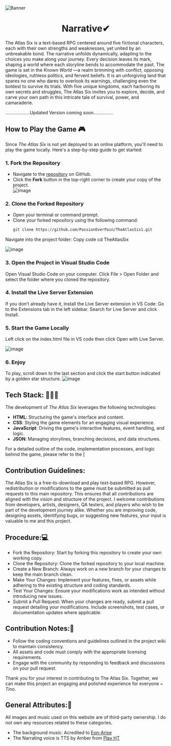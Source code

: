 
![Banner](https://github.com/user-attachments/assets/6cde0840-f69a-49c1-9bd3-b2b5bc4a48c9)

<h1 Narrative style="text-align:center"> Narrative✔</h1>
The Atlas Six is a text-based RPG centered around five fictional characters, each with their own strengths and weaknesses, yet united by an unbreakable bond. The narrative unfolds dynamically, adapting to the choices you make along your journey. Every decision leaves its mark, shaping a world where each storyline bends to accommodate the past.
The game is set in the <i>Known World </i>—a realm brimming with conflict, opposing ideologies, ruthless politics, and fervent beliefs. It is an unforgiving land that spares no one who dares to overlook its warnings, challenging even the boldest to survive its trials.
With five unique kingdoms, each harboring its own secrets and struggles, The Atlas Six invites you to explore, decide, and carve your own path in this intricate tale of survival, power, and camaraderie.

...................Updated Version coming soon...............
## How to Play the Game  🎮

Since *The Atlas Six* is not yet deployed to an online platform, you'll need to play the game locally. Here's a step-by-step guide to get started:  

### 1. Fork the Repository  
- Navigate to the [repository](https://github.com/PassionOverPain/TheAtlasSix1) on GitHub.  
- Click the **Fork** button in the top-right corner to create your copy of the project.  
![image](https://github.com/user-attachments/assets/93634696-507f-43a0-a18f-510fec9188ef)

### 2. Clone the Forked Repository  
- Open your terminal or command prompt.  
- Clone your forked repository using the following command:  
  ```bash  
  git clone https://github.com/PassionOverPain/TheAtlasSix1.git  
Navigate into the project folder:
Copy code
cd TheAtlasSix

![image](https://github.com/user-attachments/assets/99c6e373-3242-4612-bdab-748832de3183)

### 3. Open the Project in Visual Studio Code
Open Visual Studio Code on your computer.
Click File > Open Folder and select the folder where you cloned the repository. <br>
### 4. Install the Live Server Extension
If you don’t already have it, install the Live Server extension in VS Code:
Go to the Extensions tab in the left sidebar.
Search for Live Server and click Install. <br>
### 5. Start the Game Locally
Left click on the index.html file in VS code then click Open with Live Server. <br>

![image](https://github.com/user-attachments/assets/33dd3571-f9e7-4362-9a30-38730432d4d7)


### 6. Enjoy
To play, scroll down to the last section and click the start button indicated by a golden star structure.
![image](https://github.com/user-attachments/assets/bad58c3b-54fd-4ac6-8b71-dc84cc07c055)

## Tech Stack:  👷🏿‍♂️

The development of *The Atlas Six* leverages the following technologies:  
- **HTML**: Structuring the game's interface and content.  
- **CSS**: Styling the game elements for an engaging visual experience.  
- **JavaScript**: Driving the game's interactive features, event handling, and logic.  
- **JSON**: Managing storylines, branching decisions, and data structures.  

For a detailed outline of the code, implementation processes, and logic behind the game, please refer to the [
## Contribution Guidelines:
The Atlas Six is a free-to-download and play text-based RPG. However, redistribution or modifications to the game must be submitted as pull requests to this main repository. This ensures that all contributions are aligned with the vision and structure of the project.
I welcome contributions from developers, artists, designers, QA testers, and players who wish to be part of the development journey alike. Whether you are improving code, designing assets, identifying bugs, or suggesting new features, your input is valuable to me and this project.

## Procedure:💻
<ul>
<li>Fork the Repository: Start by forking this repository to create your own working copy.</li>
<li>Clone the Repository: Clone the forked repository to your local machine.</li>
<li>Create a New Branch: Always work on a new branch for your changes to keep the main branch clean.</li>
<li>Make Your Changes: Implement your features, fixes, or assets while adhering to the existing structure and coding standards.</li>
<li>Test Your Changes: Ensure your modifications work as intended without introducing new issues.</li>
<li>Submit a Pull Request: When your changes are ready, submit a pull request detailing your modifications. Include screenshots, test cases, or documentation updates where applicable.</li>
</ul>

## Contribution Notes:📝
<ul>
<li>Follow the coding conventions and guidelines outlined in the project wiki to maintain consistency.</li>
<li>All assets and code must comply with the appropriate licensing requirements.</li>
<li>Engage with the community by responding to feedback and discussions on your pull request.</li>
</ul>
Thank you for your interest in contributing to The Atlas Six. Together, we can make this project an engaging and polished experience for everyone ~ <i>Tino</i>.

## General Attributes:🌟
All images and music used on this website are of third-party ownership. I do not own any resources related to these categories.
<ul>
<li>The background music: Acredited to <a href="https://www.youtube.com/watch?v=Rh7j_xsIu9Q&ab_channel=Eon">Eon-Arise</a></li>
<li>The Narrating voice is TTS by Amber from <a href="https://play.ht/">Play HT</a></li>
</ul>

